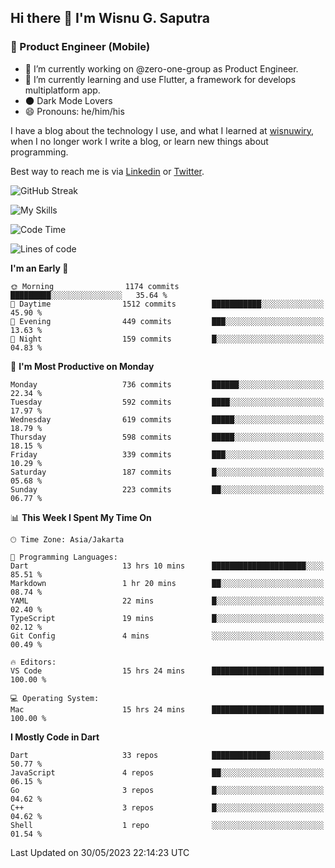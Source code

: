 ## Hi there 👋 I'm Wisnu G. Saputra

### :mobile_phone_off: Product Engineer (Mobile)

- 🔭 I’m currently working on @zero-one-group as Product Engineer.
- 🌱 I’m currently learning and use Flutter, a framework for develops multiplatform app.
- 🌑 Dark Mode Lovers
- 😄 Pronouns: he/him/his

I have a blog about the technology I use, and what I learned at [wisnuwiry](https://wisnuwiry.space/), when I no longer work I write a blog, or learn new things about programming.

Best way to reach me is via [Linkedin](https://www.linkedin.com/in/wisnu-saputra/) or [Twitter](https://twitter.com/wisnuwiry).

![GitHub Streak](https://streak-stats.demolab.com?user=wisnuwiry&theme=dark&hide_border=true)

![My Skills](https://skillicons.dev/icons?i=dart,flutter,kotlin,swift,go,js,css,neovim,git,linux&perline=5)

<!--START_SECTION:waka-->
![Code Time](http://img.shields.io/badge/Code%20Time-487%20hrs%2030%20mins-blue)

![Lines of code](https://img.shields.io/badge/From%20Hello%20World%20I%27ve%20Written-4.6%20million%20lines%20of%20code-blue)

**I'm an Early 🐤** 

```text
🌞 Morning                1174 commits        █████████░░░░░░░░░░░░░░░░   35.64 % 
🌆 Daytime                1512 commits        ███████████░░░░░░░░░░░░░░   45.90 % 
🌃 Evening                449 commits         ███░░░░░░░░░░░░░░░░░░░░░░   13.63 % 
🌙 Night                  159 commits         █░░░░░░░░░░░░░░░░░░░░░░░░   04.83 % 
```
📅 **I'm Most Productive on Monday** 

```text
Monday                   736 commits         ██████░░░░░░░░░░░░░░░░░░░   22.34 % 
Tuesday                  592 commits         ████░░░░░░░░░░░░░░░░░░░░░   17.97 % 
Wednesday                619 commits         █████░░░░░░░░░░░░░░░░░░░░   18.79 % 
Thursday                 598 commits         █████░░░░░░░░░░░░░░░░░░░░   18.15 % 
Friday                   339 commits         ███░░░░░░░░░░░░░░░░░░░░░░   10.29 % 
Saturday                 187 commits         █░░░░░░░░░░░░░░░░░░░░░░░░   05.68 % 
Sunday                   223 commits         ██░░░░░░░░░░░░░░░░░░░░░░░   06.77 % 
```


📊 **This Week I Spent My Time On** 

```text
🕑︎ Time Zone: Asia/Jakarta

💬 Programming Languages: 
Dart                     13 hrs 10 mins      █████████████████████░░░░   85.51 % 
Markdown                 1 hr 20 mins        ██░░░░░░░░░░░░░░░░░░░░░░░   08.74 % 
YAML                     22 mins             █░░░░░░░░░░░░░░░░░░░░░░░░   02.40 % 
TypeScript               19 mins             █░░░░░░░░░░░░░░░░░░░░░░░░   02.12 % 
Git Config               4 mins              ░░░░░░░░░░░░░░░░░░░░░░░░░   00.49 % 

🔥 Editors: 
VS Code                  15 hrs 24 mins      █████████████████████████   100.00 % 

💻 Operating System: 
Mac                      15 hrs 24 mins      █████████████████████████   100.00 % 
```

**I Mostly Code in Dart** 

```text
Dart                     33 repos            █████████████░░░░░░░░░░░░   50.77 % 
JavaScript               4 repos             ██░░░░░░░░░░░░░░░░░░░░░░░   06.15 % 
Go                       3 repos             █░░░░░░░░░░░░░░░░░░░░░░░░   04.62 % 
C++                      3 repos             █░░░░░░░░░░░░░░░░░░░░░░░░   04.62 % 
Shell                    1 repo              ░░░░░░░░░░░░░░░░░░░░░░░░░   01.54 % 
```




 Last Updated on 30/05/2023 22:14:23 UTC
<!--END_SECTION:waka-->
